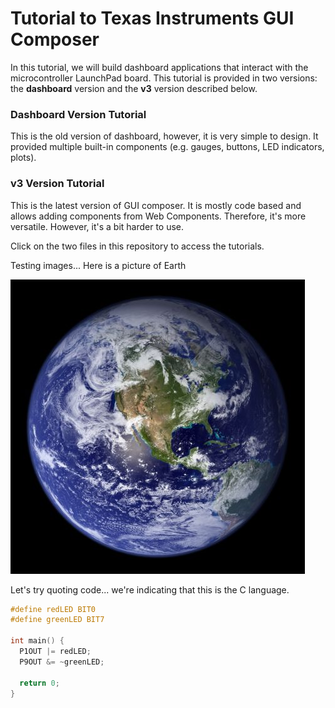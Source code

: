 # Tutorial to Texas Instruments GUI Composer

In this tutorial, we will build dashboard applications that interact with the microcontroller LaunchPad board. This tutorial is provided in two versions: the __dashboard__ version and the __v3__ version described below.

### Dashboard Version Tutorial

This is the old version of dashboard, however, it is very simple to design. It provided multiple built-in components (e.g. gauges, buttons, LED indicators, plots).

### v3 Version Tutorial

This is the latest version of GUI composer. It is mostly code based and allows adding components from Web Components. Therefore, it's more versatile. However, it's a bit harder to use.

Click on the two files in this repository to access the tutorials.

Testing images... Here is a picture of Earth

![abc](/files/earth.jpg)

Let's try quoting code... we're indicating that this is the C language.

```C
#define redLED BIT0
#define greenLED BIT7

int main() {
  P1OUT |= redLED;
  P9OUT &= ~greenLED;

  return 0;
}
```
